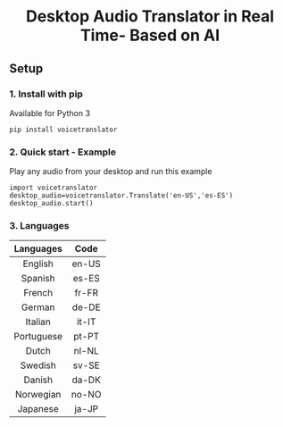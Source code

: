 <p align="center">
  <h1 align="center">Desktop Audio Translator in Real Time- Based on AI</h1>
</p>


## Setup

### 1. Install with pip

Available for Python 3

```
pip install voicetranslator
```

### 2. Quick start - Example

Play any audio from your desktop and run this example

```
import voicetranslator
desktop_audio=voicetranslator.Translate('en-US','es-ES')
desktop_audio.start()
```

### 3. Languages

| Languages   |    Code     | 
|:-----------:|:-----------:|
| English     |    en-US    |
| Spanish     |    es-ES    |
| French      |    fr-FR    | 
| German      |    de-DE    | 
| Italian     |    it-IT    | 
| Portuguese  |    pt-PT    | 
| Dutch       |    nl-NL    | 
| Swedish     |    sv-SE    | 
| Danish      |    da-DK    | 
| Norwegian   |    no-NO    | 
| Japanese    |    ja-JP    | 


